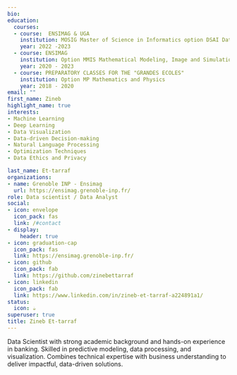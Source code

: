 ```yaml
---
bio: 
education:
  courses:
  - course:  ENSIMAG & UGA 
    institution: MOSIG Master of Science in Informatics option DSAI Data Science and Artificial        Intelligence .
    year: 2022 -2023
  - course: ENSIMAG
    institution: Option MMIS Mathematical Modeling, Image and Simulation.
    year: 2020 - 2023
  - course: PREPARATORY CLASSES FOR THE "GRANDES ECOLES"
    institution: Option MP Mathematics and Physics
    year: 2018 - 2020
email: ""
first_name: Zineb
highlight_name: true
interests:
- Machine Learning 
- Deep Learning
- Data Visualization
- Data-driven Decision-making
- Natural Language Processing
- Optimization Techniques
- Data Ethics and Privacy

last_name: Et-tarraf
organizations:
- name: Grenoble INP - Ensimag
  url: https://ensimag.grenoble-inp.fr/
role: Data scientist / Data Analyst
social:
- icon: envelope
  icon_pack: fas
  link: /#contact
- display:
    header: true
- icon: graduation-cap
  icon_pack: fas
  link: https://ensimag.grenoble-inp.fr/
- icon: github
  icon_pack: fab
  link: https://github.com/zinebettarraf
- icon: linkedin
  icon_pack: fab
  link: https://www.linkedin.com/in/zineb-et-tarraf-a224891a1/
status:
  icon: ☕️
superuser: true
title: Zineb Et-tarraf
---
```


Data Scientist with strong academic background and hands-on experience in banking. Skilled in predictive modeling, data processing, and visualization. Combines technical expertise with business understanding to deliver impactful, data-driven solutions.
